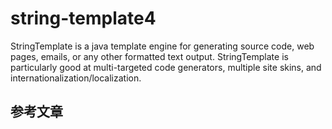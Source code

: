 # string-template4

StringTemplate is a java template engine for generating source code, web pages, emails, or any other formatted text output. StringTemplate is particularly good at multi-targeted code generators, multiple site skins, and internationalization/localization.


## 参考文章





